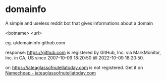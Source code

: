 # domainfo
A simple and useless reddit bot that gives informations about a domain

\<botname\> \<url\>

eg.
u/domaininfo github.com

response:
https://github.com is registered by GitHub, Inc. via MarkMonitor, Inc. in CA, US since 2007-10-09 18:20:50 till 2022-10-09 18:20:50.


or:
https://iateaglassofnutellatoday.com is not registered. Get it on [Namecheap - iateaglassofnutellatoday.com](https://www.namecheap.com/domains/registration/results/?domain=iateaglassofnutellatoday.com)
